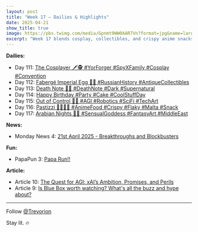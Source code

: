 ```yaml
---
layout: post
title: "Week 17 – Dailies & Highlights"
date: 2025-04-21
show_title: true
image: https://pbs.twimg.com/media/Gpnmt9WW0AAR7Vn?format=jpg&name=large
excerpt: "Week 17 blends cosplay, collectibles, and crispy anime snacks—plus AGI chaos and Arabian fantasy. News hits breakthroughs, while articles explore xAI's ambitions and Blue Box buzz. Follow @Trevorion for the heat. 🔥"
---
```



**Dailies:**
- Day 111: [The Cosplayer 🗡️🕵️ #YorForger #SpyXFamily #Cosplay #Convention](https://x.com/Trevorion/status/1914378464422936659)
- Day 112: [Fabergé Imperial Egg 🥚💎 #RussianHistory #AntiqueCollectibles](https://x.com/Trevorion/status/1914772214995673442)
- Day 113: [Death Note 📖💀 #DeathNote #Dark #Supernatural](https://x.com/Trevorion/status/1915109629068976325)
- Day 114: [Happy Birthday #Party #Cake #CoolStuffDay](https://x.com/Trevorion/status/1915164447410102587)
- Day 115: [Out of Control 🤖🔴 #AGI #Robotics #SciFi  #TechArt](https://x.com/Trevorion/status/1915843620277530792)
- Day 116: [Pastizzi 👩‍🍳🇲🇹 #AnimeFood #Crispy #Flaky #Malta #Snack](https://x.com/Trevorion/status/1916214140739142030)
- Day 117: [Arabian Nights 💃✨ #SensualGoddess #FantasyArt #MiddleEast](https://x.com/Trevorion/status/1916576210483888389)

**News:**  
- Monday News 4: [21st April 2025 - Breakthroughs and Blockbusters](https://x.com/Trevorion/status/1914262882436456849)

**Fun:**  
- PapaPun 3: [Papa Run!!](https://x.com/Trevorion/status/1916849209413701672/photo/3)

**Article:**  
- Article 10: [The Quest for AGI: xAI’s Ambition, Promises, and Perils](https://x.com/Trevorion/status/1915735572892586084)
- Article 9: [Is Blue Box worth watching? What's all the buzz and hype about?](https://x.com/Trevorion/status/1914930062513639873)

---
Follow [@Trevorion](https://x.com/Trevorion)

Stay lit. 🔥
